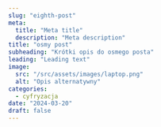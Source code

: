 ```yaml
---
slug: "eighth-post"
meta:
  title: "Meta title"
  description: "Meta description"
title: "osmy post"
subheading: "Krótki opis do osmego posta"
leading: "Leading text"
image:
  src: "/src/assets/images/laptop.png"
  alt: "Opis alternatywny"
categories:
  - cyfryzacja
date: "2024-03-20"
draft: false
---
```

